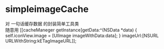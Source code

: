 # simpleimageCache
对 一句话缓存数据  的封装简单工具类  
随意用
  [[cacheManeger getInstance]getData:^(NSData *data) {
        self.iconView.image = [UIImage imageWithData:data];
    } imageUrl:[NSURL URLWithString:kETagImageURL]];
